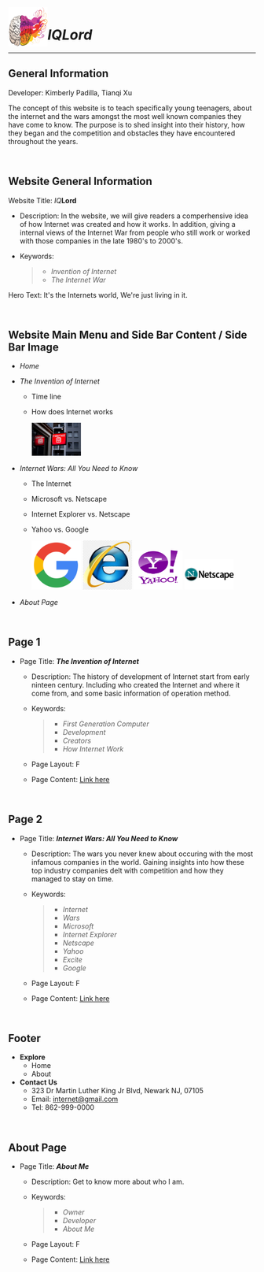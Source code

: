<img align="left" width="80" height="80" src="images/best-iq-test.png">

# *IQLord*
---


## General Information
Developer: Kimberly Padilla, Tianqi Xu

The concept of this website is to teach specifically young teenagers, about the internet and the wars amongst the most well known companies they have come to know. The purpose is to shed insight into their history, how they began and the competition and obstacles they have encountered throughout the years.

&nbsp;

## Website General Information

Website Title: *IQ***Lord**
  - Description: In the website, we will give readers a comperhensive idea of how Internet was created and how it works. In addition, giving a internal views of the Internet War from people who still work or worked with those companies in the late 1980's to 2000's. 
  - Keywords:


    > - _Invention of Internet_
    > - _The Internet War_
    


Hero Text: It's the Internets world, We're just living in it.

&nbsp;

## Website Main Menu and Side Bar Content / Side Bar Image 
- *Home*
- *The Invention of Internet*
  - Time line
  - How does Internet works 

      <img src="images//leon-seibert-2m71l9fA6mg-unsplash.jpg" width=100>
 
- *Internet Wars: All You Need to Know* 
  - The Internet
  - Microsoft vs. Netscape
  - Internet Explorer vs. Netscape
  - Yahoo vs. Google

      <img src="images//google-logo-png-suite-everything-you-need-know-about-google-newest-0.png" width=100> 
      <img src="images//png-clipart-internet-explorer-internet-explorer.png" width=100> 
      <img src="images//unnamed.png" width=100> 
      <img src="images/Netscape-Logo-1024x640.png" width=100>

- *About Page*

&nbsp;

## Page 1
- Page Title: ***The Invention of Internet***
  - Description: The history of development of Internet start from early ninteen century. Including who created the Internet and where it come from, and some basic information of operation method.
  - Keywords:


    > - _First Generation Computer_
    > - _Development_
    > - _Creators_
    > - _How Internet Work_


  - Page Layout: F
  - Page Content: [Link here](https://github.com/knp56/Internet-Website/blob/main/page1.md)

&nbsp;

## Page 2
- Page Title: ***Internet Wars: All You Need to Know***
  - Description: The wars you never knew about occuring with the most infamous companies in the world. Gaining insights into how these top industry companies delt with competition and how they managed to stay on time.
  - Keywords:
  
  
    > - _Internet_
    > - _Wars_
    > - _Microsoft_
    > - _Internet Explorer_
    > - _Netscape_
    > - _Yahoo_
    > - _Excite_
    > - _Google_
  
  
  - Page Layout: F 
  - Page Content: [Link here](https://github.com/knp56/Internet-Website/blob/main/page2.md)

&nbsp;

## Footer
- **Explore**
  - Home
  - About
- **Contact Us**
  - 323 Dr Martin Luther King Jr Blvd, Newark NJ, 07105
  - Email: internet@gmail.com
  - Tel: 862-999-0000

&nbsp;

## About Page 
- Page Title: ***About Me***
  - Description: Get to know more about who I am.
  - Keywords:
  
  
    > - _Owner_
    > - _Developer_
    > - _About Me_
 
  
  
  - Page Layout: F 
  - Page Content: [Link here](https://github.com/knp56/Internet-Website/blob/main/about.md)

